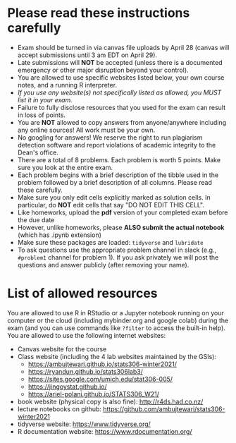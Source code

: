 # Please read these instructions carefully

- Exam should be turned in via canvas file uploads by April 28 (canvas will accept submissions until 3 am EDT on April 29).
- Late submissions will **NOT** be accepted (unless there is a documented emergency or other major disruption beyond your control).
- You are allowed to use specific websites listed below, your own course notes, and a running R interpreter.
- _If you use any website(s) not specifically listed as allowed, you MUST list it in your exam._
- Failure to fully disclose resources that you used for the exam can result in loss of points.
- You are **NOT** allowed to copy answers from anyone/anywhere including any online sources! All work must be your own.
- No googling for answers! We reserve the right to run plagiarism detection software and report violations of academic integrity to the Dean's office.
- There are a total of 8 problems. Each problem is worth 5 points. Make sure you look at the entire exam.
- Each problem begins with a brief description of the tibble used in the problem followed by a brief description of all columns. Please read these carefully.
- Make sure you only edit cells explicitly marked as solution cells. In particular, do **NOT** edit cells that say "DO NOT EDIT THIS CELL".
- Like homeworks, upload the **pdf** version of your completed exam before the due date
- However, unlike homeworks, please **ALSO submit the actual notebook** (which has .ipynb extension)
- Make sure these packages are loaded: `tidyverse` and `lubridate`
- To ask questions use the appropriate problem channel in slack (e.g., `#problem1` channel for problem 1). If you ask privately we will post the questions and answer publicly (after removing your name).

# List of allowed resources

You are allowed to use R in RStudio or a Jupyter notebook running on your computer or the cloud (including mybinder.org and google colab) during the exam (and you can use commands like `?filter` to access the built-in help). You are allowed to use the following internet websites:

- Canvas website for the course
- Class website (including the 4 lab websites maintained by the GSIs):
    - https://ambujtewari.github.io/stats306-winter2021/
    - https://ryandun.github.io/stats306lab3/
    - https://sites.google.com/umich.edu/stat306-005/
    - https://jingoystat.github.io/
    - https://ariel-polani.github.io/STATS306_W21/
- book website (physical copy is also fine): http://r4ds.had.co.nz/
- lecture notebooks on github: https://github.com/ambujtewari/stats306-winter2021
- tidyverse website: https://www.tidyverse.org/
- R documentation website: https://www.rdocumentation.org/
